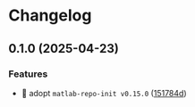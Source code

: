 # Changelog

## 0.1.0 (2025-04-23)

### Features

* 👷 adopt `matlab-repo-init v0.15.0` ([151784d](https://github.com/ImperialCollegeLondon/CO2BLOCKSEISM/commit/151784d2f0bbdcf86712df161ed9ae3cabee2e1b))
